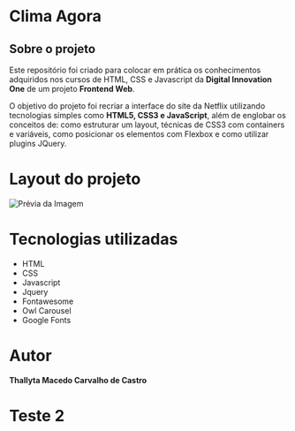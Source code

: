 # Clima Agora
## Sobre o projeto
Este repositório foi criado para colocar em prática os conhecimentos adquiridos nos cursos de HTML, CSS e Javascript da <b>Digital Innovation One</b> de um projeto <b>Frontend Web</b>.

O objetivo do projeto foi recriar a interface do site da Netflix utilizando tecnologias simples como <b>HTML5, CSS3 e JavaScript</b>, além de englobar os conceitos de: como estruturar um layout, técnicas de CSS3 com containers e variáveis, como posicionar os elementos com Flexbox e como utilizar plugins JQuery.

# Layout do projeto

![Prévia da Imagem](previa.png)

# Tecnologias utilizadas

* HTML
* CSS 
* Javascript
* Jquery
* Fontawesome
* Owl Carousel
* Google Fonts 

# Autor
<b>Thallyta Macedo Carvalho de Castro</b>

# Teste 2
